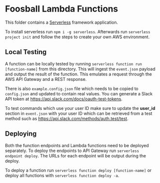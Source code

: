 # Foosball Lambda Functions
This folder contains a [Serverless](https://github.com/serverless/serverless) framework application.

To install serverless run `npm i -g serverless`. Afterwards run `serverless project init` and follow the steps to create your own AWS environment.

## Local Testing
A function can be locally tested by running `serverless function run [function-name]` from this directory. This will ingest the `event.json` payload and output the result of the function. This emulates a request through the AWS API Gateway and a REST response.

There is also `example.config.json` file which needs to be copied to `config.json` and updated to contain real values. You can generate a Slack API token at https://api.slack.com/docs/oauth-test-tokens.

To test commands which use your user ID make sure to update the **user_id** section in `event.json` with your user ID which can be retrieved from a test method such as https://api.slack.com/methods/auth.test/test.

## Deploying
Both the function endpoints and Lambda functions need to be deployed separately. To deploy the endpoints to API Gateway run `serverless endpoint deploy`. The URLs for each endpoint will be output during the deploy.

To deploy a function run `serverless function deploy [function-name]` or deploy all functions with `serverless function deploy -a`.
